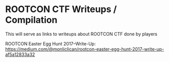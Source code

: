 # ROOTCON CTF Writeups / Compilation
This will serve as links to writeups about ROOTCON CTF done by players

ROOTCON Easter Egg Hunt 2017–Write-Up: https://medium.com/@monliclican/rootcon-easter-egg-hunt-2017-write-up-af5a12833a32
